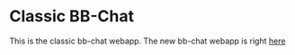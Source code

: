 # Classic BB-Chat
This is the classic bb-chat webapp. The new bb-chat webapp is right [here](https://github.com/BB-Chat/bb-chat-redesigned)
